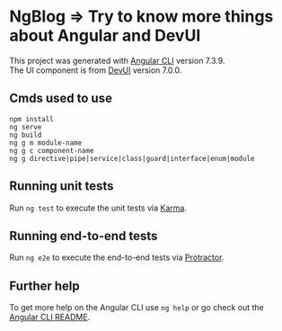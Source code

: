 # NgBlog => Try to know more things about Angular and DevUI

This project was generated with [Angular CLI](https://github.com/angular/angular-cli) version 7.3.9.  
The UI component is from [DevUI](https://devui.design) version 7.0.0.

## Cmds used to use
```
npm install
ng serve
ng build
ng g m module-name
ng g c component-name
ng g directive|pipe|service|class|guard|interface|enum|module
```

## Running unit tests

Run `ng test` to execute the unit tests via [Karma](https://karma-runner.github.io).

## Running end-to-end tests

Run `ng e2e` to execute the end-to-end tests via [Protractor](http://www.protractortest.org/).

## Further help

To get more help on the Angular CLI use `ng help` or go check out the [Angular CLI README](https://github.com/angular/angular-cli/blob/master/README.md).
